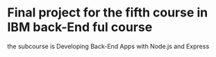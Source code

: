 # Final project for the fifth course in IBM back-End ful course
the subcourse is Developing Back-End Apps with Node.js and Express

